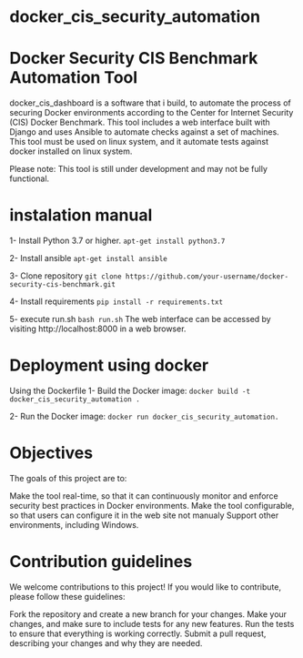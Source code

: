 # docker_cis_security_automation
# Docker Security CIS Benchmark Automation Tool
docker_cis_dashboard is a software that i build, to automate the process of securing Docker environments according to the Center for Internet Security (CIS) Docker Benchmark.
This tool includes a web interface built with Django and uses Ansible to automate checks against a set of machines.
This tool must be used on linux system, and it automate tests against docker installed on linux system. 

Please note: This tool is still under development and may not be fully functional.

# instalation manual
1- Install Python 3.7 or higher.
```apt-get install python3.7```

2- Install ansible
```apt-get install ansible```

3- Clone repository
```git clone https://github.com/your-username/docker-security-cis-benchmark.git```

4- Install requirements
```pip install -r requirements.txt```

5- execute run.sh
```bash run.sh```
The web interface can be accessed by visiting http://localhost:8000 in a web browser.

# Deployment using docker
Using the Dockerfile
1- Build the Docker image:
```docker build -t docker_cis_security_automation .```

2- Run the Docker image:
```docker run docker_cis_security_automation.```

# Objectives
The goals of this project are to:

Make the tool real-time, so that it can continuously monitor and enforce security best practices in Docker environments.
Make the tool configurable, so that users can configure it in the web site not manualy
Support other environments, including Windows.

# Contribution guidelines
We welcome contributions to this project! If you would like to contribute, please follow these guidelines:

Fork the repository and create a new branch for your changes.
Make your changes, and make sure to include tests for any new features.
Run the tests to ensure that everything is working correctly.
Submit a pull request, describing your changes and why they are needed.

